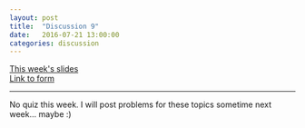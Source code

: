 ```yaml
---
layout: post
title:  "Discussion 9"
date:   2016-07-21 13:00:00
categories: discussion
---
```


[This week's slides](https://docs.google.com/a/berkeley.edu/presentation/d/1J2i4duw7i0XhL1dqvYL4WV-h0rpk_vyKos5C31hq7Bs/edit?usp=sharing)  
[Link to form](http://goo.gl/forms/a4Kn8Pz3VA)  

---

No quiz this week. I will post problems for these topics sometime next week... maybe :)
